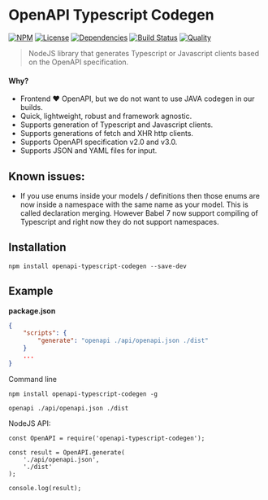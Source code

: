 # OpenAPI Typescript Codegen

[![NPM](https://badgen.net/npm/v/openapi-typescript-codegen)](https://www.npmjs.com/package/openapi-typescript-codegen)
[![License](https://badgen.net/npm/license/openapi-typescript-codegen)](https://www.npmjs.com/package/openapi-typescript-codegen)
[![Dependencies](https://badgen.net/david/dep/ferdikoomen/openapi-typescript-codegen)](https://david-dm.org/ferdikoomen/openapi-typescript-codegen)
[![Build Status](https://badgen.net/travis/ferdikoomen/openapi-typescript-codegen/master)](https://travis-ci.org/ferdikoomen/openapi-typescript-codegen)
[![Quality](https://badgen.net/lgtm/grade/javascript/g/ferdikoomen/openapi-typescript-codegen)](https://lgtm.com/projects/g/ferdikoomen/openapi-typescript-codegen)

> NodeJS library that generates Typescript or Javascript clients based on the OpenAPI specification.

#### Why?
- Frontend ❤️ OpenAPI, but we do not want to use JAVA codegen in our builds.
- Quick, lightweight, robust and framework agnostic.
- Supports generation of Typescript and Javascript clients.
- Supports generations of fetch and XHR http clients.
- Supports OpenAPI specification v2.0 and v3.0.
- Supports JSON and YAML files for input.


## Known issues:
- If you use enums inside your models / definitions then those enums are now
  inside a namespace with the same name as your model. This is called declaration
  merging. However Babel 7 now support compiling of Typescript and right now they
  do not support namespaces. 


## Installation

```
npm install openapi-typescript-codegen --save-dev
```

## Example

**package.json**
```json
{
    "scripts": {
        "generate": "openapi ./api/openapi.json ./dist"
    }
    ...
}
```

Command line 

```
npm install openapi-typescript-codegen -g

openapi ./api/openapi.json ./dist
```

NodeJS API:

```
const OpenAPI = require('openapi-typescript-codegen');

const result = OpenAPI.generate(
    './api/openapi.json',
    './dist'
);

console.log(result);
```
